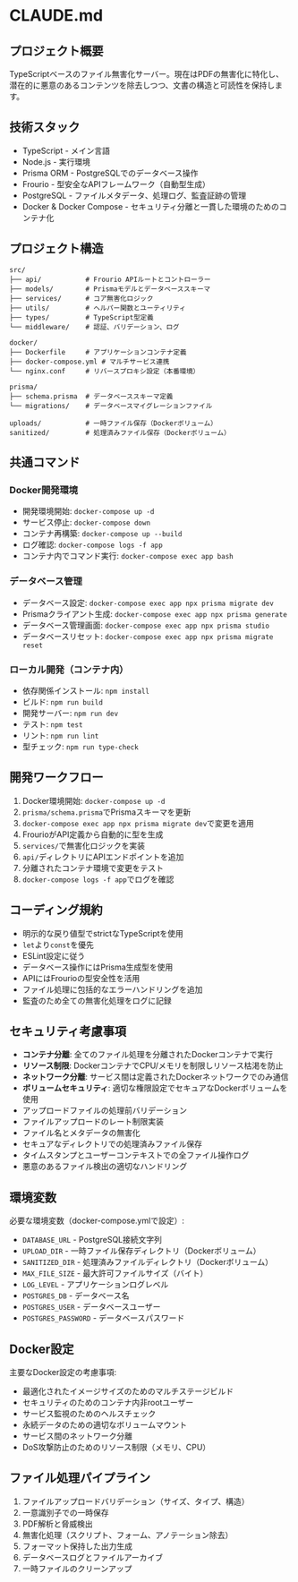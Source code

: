 # CLAUDE.md

## プロジェクト概要
TypeScriptベースのファイル無害化サーバー。現在はPDFの無害化に特化し、潜在的に悪意のあるコンテンツを除去しつつ、文書の構造と可読性を保持します。

## 技術スタック
- TypeScript - メイン言語
- Node.js - 実行環境
- Prisma ORM - PostgreSQLでのデータベース操作
- Frourio - 型安全なAPIフレームワーク（自動型生成）
- PostgreSQL - ファイルメタデータ、処理ログ、監査証跡の管理
- Docker & Docker Compose - セキュリティ分離と一貫した環境のためのコンテナ化

## プロジェクト構造
```
src/
├── api/           # Frourio APIルートとコントローラー
├── models/        # Prismaモデルとデータベーススキーマ
├── services/      # コア無害化ロジック
├── utils/         # ヘルパー関数とユーティリティ
├── types/         # TypeScript型定義
└── middleware/    # 認証、バリデーション、ログ

docker/
├── Dockerfile     # アプリケーションコンテナ定義
├── docker-compose.yml # マルチサービス連携
└── nginx.conf     # リバースプロキシ設定（本番環境）

prisma/
├── schema.prisma  # データベーススキーマ定義
└── migrations/    # データベースマイグレーションファイル

uploads/           # 一時ファイル保存（Dockerボリューム）
sanitized/         # 処理済みファイル保存（Dockerボリューム）
```

## 共通コマンド

### Docker開発環境
- 開発環境開始: `docker-compose up -d`
- サービス停止: `docker-compose down`
- コンテナ再構築: `docker-compose up --build`
- ログ確認: `docker-compose logs -f app`
- コンテナ内でコマンド実行: `docker-compose exec app bash`

### データベース管理
- データベース設定: `docker-compose exec app npx prisma migrate dev`
- Prismaクライアント生成: `docker-compose exec app npx prisma generate`
- データベース管理画面: `docker-compose exec app npx prisma studio`
- データベースリセット: `docker-compose exec app npx prisma migrate reset`

### ローカル開発（コンテナ内）
- 依存関係インストール: `npm install`
- ビルド: `npm run build`
- 開発サーバー: `npm run dev`
- テスト: `npm test`
- リント: `npm run lint`
- 型チェック: `npm run type-check`

## 開発ワークフロー
1. Docker環境開始: `docker-compose up -d`
2. `prisma/schema.prisma`でPrismaスキーマを更新
3. `docker-compose exec app npx prisma migrate dev`で変更を適用
4. FrourioがAPI定義から自動的に型を生成
5. `services/`で無害化ロジックを実装
6. `api/`ディレクトリにAPIエンドポイントを追加
7. 分離されたコンテナ環境で変更をテスト
8. `docker-compose logs -f app`でログを確認

## コーディング規約
- 明示的な戻り値型でstrictなTypeScriptを使用
- `let`より`const`を優先
- ESLint設定に従う
- データベース操作にはPrisma生成型を使用
- APIにはFrourioの型安全性を活用
- ファイル処理に包括的なエラーハンドリングを追加
- 監査のため全ての無害化処理をログに記録

## セキュリティ考慮事項
- **コンテナ分離**: 全てのファイル処理を分離されたDockerコンテナで実行
- **リソース制限**: DockerコンテナでCPU/メモリを制限しリソース枯渇を防止
- **ネットワーク分離**: サービス間は定義されたDockerネットワークでのみ通信
- **ボリュームセキュリティ**: 適切な権限設定でセキュアなDockerボリュームを使用
- アップロードファイルの処理前バリデーション
- ファイルアップロードのレート制限実装
- ファイル名とメタデータの無害化
- セキュアなディレクトリでの処理済みファイル保存
- タイムスタンプとユーザーコンテキストでの全ファイル操作ログ
- 悪意のあるファイル検出の適切なハンドリング

## 環境変数
必要な環境変数（docker-compose.ymlで設定）:
- `DATABASE_URL` - PostgreSQL接続文字列
- `UPLOAD_DIR` - 一時ファイル保存ディレクトリ（Dockerボリューム）
- `SANITIZED_DIR` - 処理済みファイルディレクトリ（Dockerボリューム）
- `MAX_FILE_SIZE` - 最大許可ファイルサイズ（バイト）
- `LOG_LEVEL` - アプリケーションログレベル
- `POSTGRES_DB` - データベース名
- `POSTGRES_USER` - データベースユーザー
- `POSTGRES_PASSWORD` - データベースパスワード

## Docker設定
主要なDocker設定の考慮事項:
- 最適化されたイメージサイズのためのマルチステージビルド
- セキュリティのためのコンテナ内非rootユーザー
- サービス監視のためのヘルスチェック
- 永続データのための適切なボリュームマウント
- サービス間のネットワーク分離
- DoS攻撃防止のためのリソース制限（メモリ、CPU）

## ファイル処理パイプライン
1. ファイルアップロードバリデーション（サイズ、タイプ、構造）
2. 一意識別子での一時保存
3. PDF解析と脅威検出
4. 無害化処理（スクリプト、フォーム、アノテーション除去）
5. フォーマット保持した出力生成
6. データベースログとファイルアーカイブ
7. 一時ファイルのクリーンアップ